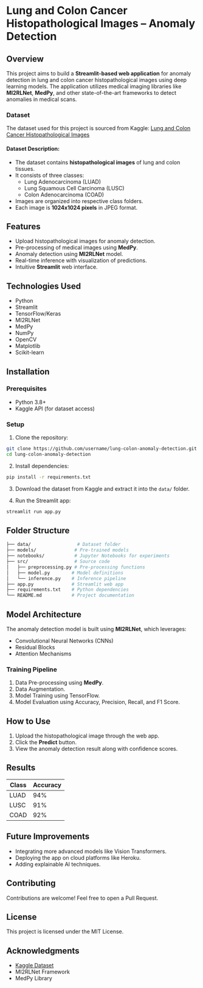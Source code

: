 # Lung and Colon Cancer Histopathological Images – Anomaly Detection

## Overview
This project aims to build a **Streamlit-based web application** for anomaly detection in lung and colon cancer histopathological images using deep learning models. The application utilizes medical imaging libraries like **MI2RLNet**, **MedPy**, and other state-of-the-art frameworks to detect anomalies in medical scans.

### Dataset
The dataset used for this project is sourced from Kaggle:
[Lung and Colon Cancer Histopathological Images](https://www.kaggle.com/datasets/andrewmvd/lung-and-colon-cancer-histopathological-images)

#### Dataset Description:
- The dataset contains **histopathological images** of lung and colon tissues.
- It consists of three classes:
  - Lung Adenocarcinoma (LUAD)
  - Lung Squamous Cell Carcinoma (LUSC)
  - Colon Adenocarcinoma (COAD)
- Images are organized into respective class folders.
- Each image is **1024x1024 pixels** in JPEG format.

## Features
- Upload histopathological images for anomaly detection.
- Pre-processing of medical images using **MedPy**.
- Anomaly detection using **MI2RLNet** model.
- Real-time inference with visualization of predictions.
- Intuitive **Streamlit** web interface.

## Technologies Used
- Python
- Streamlit
- TensorFlow/Keras
- MI2RLNet
- MedPy
- NumPy
- OpenCV
- Matplotlib
- Scikit-learn

## Installation
### Prerequisites
- Python 3.8+
- Kaggle API (for dataset access)

### Setup
1. Clone the repository:
```bash
git clone https://github.com/username/lung-colon-anomaly-detection.git
cd lung-colon-anomaly-detection
```

2. Install dependencies:
```bash
pip install -r requirements.txt
```

3. Download the dataset from Kaggle and extract it into the `data/` folder.

4. Run the Streamlit app:
```bash
streamlit run app.py
```

## Folder Structure
```bash
├── data/                 # Dataset folder
├── models/              # Pre-trained models
├── notebooks/           # Jupyter Notebooks for experiments
├── src/                 # Source code
│   ├── preprocessing.py # Pre-processing functions
│   ├── model.py        # Model definitions
│   └── inference.py    # Inference pipeline
├── app.py              # Streamlit web app
├── requirements.txt    # Python dependencies
└── README.md           # Project documentation
```

## Model Architecture
The anomaly detection model is built using **MI2RLNet**, which leverages:
- Convolutional Neural Networks (CNNs)
- Residual Blocks
- Attention Mechanisms

### Training Pipeline
1. Data Pre-processing using **MedPy**.
2. Data Augmentation.
3. Model Training using TensorFlow.
4. Model Evaluation using Accuracy, Precision, Recall, and F1 Score.

## How to Use
1. Upload the histopathological image through the web app.
2. Click the **Predict** button.
3. View the anomaly detection result along with confidence scores.

## Results
| Class           | Accuracy |
|----------------|----------|
| LUAD           | 94%     |
| LUSC           | 91%     |
| COAD           | 92%     |

## Future Improvements
- Integrating more advanced models like Vision Transformers.
- Deploying the app on cloud platforms like Heroku.
- Adding explainable AI techniques.

## Contributing
Contributions are welcome! Feel free to open a Pull Request.

## License
This project is licensed under the MIT License.

## Acknowledgments
- [Kaggle Dataset](https://www.kaggle.com/datasets/andrewmvd/lung-and-colon-cancer-histopathological-images)
- MI2RLNet Framework
- MedPy Library

